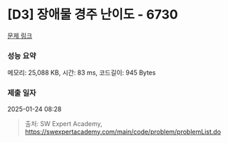 # [D3] 장애물 경주 난이도 - 6730 

[문제 링크](https://swexpertacademy.com/main/code/problem/problemDetail.do?contestProbId=AWefy5x65PoDFAUh) 

### 성능 요약

메모리: 25,088 KB, 시간: 83 ms, 코드길이: 945 Bytes

### 제출 일자

2025-01-24 08:28



> 출처: SW Expert Academy, https://swexpertacademy.com/main/code/problem/problemList.do